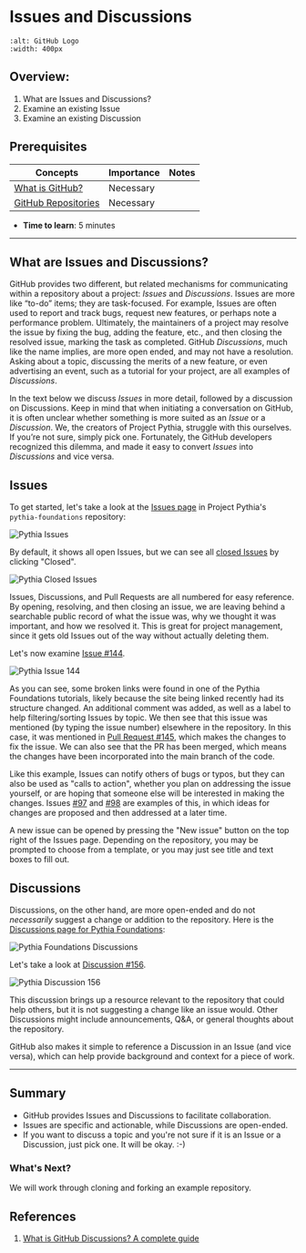 # Issues and Discussions

```{image} ../../images/GitHub-logo.png
:alt: GitHub Logo
:width: 400px
```

## Overview:

1. What are Issues and Discussions?
1. Examine an existing Issue
1. Examine an existing Discussion

## Prerequisites

| Concepts                            | Importance | Notes |
| ----------------------------------- | ---------- | ----- |
| [What is GitHub?](what-is-github)   | Necessary  |       |
| [GitHub Repositories](github-repos) | Necessary  |       |

- **Time to learn**: 5 minutes

---

## What are Issues and Discussions?

GitHub provides two different, but related mechanisms for communicating
within a repository about a project: _Issues_ and _Discussions_.
Issues are more like “to-do” items; they are task-focused. For example, Issues
are often used to report and track bugs, request new features, or
perhaps note a performance problem. Ultimately, the maintainers of
a project may resolve the issue by fixing the bug, adding the
feature, etc., and then closing the resolved issue, marking the
task as completed. GitHub _Discussions_, much like the name implies,
are more open ended, and may not have a resolution. Asking about a
topic, discussing the merits of a new feature, or even advertising
an event, such as a tutorial for your project, are all examples
of _Discussions_.

In the text below we discuss _Issues_ in more detail, followed by
a discussion on Discussions. Keep in mind that when initiating a
conversation on GitHub, it is often unclear whether something is
more suited as an _Issue_ or a _Discussion_. We, the creators of
Project Pythia, struggle with this ourselves. If you’re not sure, simply pick
one. Fortunately, the GitHub developers recognized this dilemma, and
made it easy to convert _Issues_ into _Discussions_ and vice versa.

## Issues

To get started, let's take a look at the [Issues page](https://github.com/ProjectPythia/pythia-foundations/issues) in Project Pythia's `pythia-foundations` repository:

<img src="../../images/GitHubPythiaIssues.png" alt="Pythia Issues">

By default, it shows all open Issues, but we can see all [closed Issues](https://github.com/ProjectPythia/pythia-foundations/issues?q=is%3Aissue+is%3Aclosed) by clicking "Closed".

<img src="../../images/GitHubPythiaIssuesClosed.png" alt="Pythia Closed Issues">

Issues, Discussions, and Pull Requests are all numbered for easy reference. By opening, resolving, and then closing an issue, we are leaving behind a searchable public record of what the issue was, why we thought it was important, and how we resolved it. This is great for project management, since it gets old Issues out of the way without actually deleting them.

Let's now examine [Issue \#144](https://github.com/ProjectPythia/pythia-foundations/issues/144).

<img src="../../images/GitHubPythiaIssue144.png" alt="Pythia Issue 144">

As you can see, some broken links were found in one of the Pythia Foundations tutorials, likely because the site being linked recently had its structure changed. An additional comment was added, as well as a label to help filtering/sorting Issues by topic. We then see that this issue was mentioned (by typing the issue number) elsewhere in the repository. In this case, it was mentioned in [Pull Request \#145](https://github.com/ProjectPythia/pythia-foundations/pull/145), which makes the changes to fix the issue. We can also see that the PR has been merged, which means the changes have been incorporated into the main branch of the code.

Like this example, Issues can notify others of bugs or typos, but they can also be used as "calls to action", whether you plan on addressing the issue yourself, or are hoping that someone else will be interested in making the changes. Issues [\#97](https://github.com/ProjectPythia/pythia-foundations/issues/97) and [\#98](https://github.com/ProjectPythia/pythia-foundations/issues/98) are examples of this, in which ideas for changes are proposed and then addressed at a later time.

A new issue can be opened by pressing the "New issue" button on the top right of the Issues page. Depending on the repository, you may be prompted to choose from a template, or you may just see title and text boxes to fill out.

## Discussions

Discussions, on the other hand, are more open-ended and do not _necessarily_ suggest a change or addition to the repository. Here is the [Discussions page for Pythia Foundations](https://github.com/ProjectPythia/pythia-foundations/discussions):

<img src="../../images/GitHubPythiaDisc.png" alt="Pythia Foundations Discussions">

Let's take a look at [Discussion \#156](https://github.com/ProjectPythia/pythia-foundations/discussions/156).

<img src="../../images/GitHubPythiaDisc156.png" alt="Pythia Discussion 156">

This discussion brings up a resource relevant to the repository that could help others, but it is not suggesting a change like an issue would. Other Discussions might include announcements, Q&A, or general thoughts about the repository.

GitHub also makes it simple to reference a Discussion in an Issue (and vice versa),
which can help provide background and context for a piece of work.

---

## Summary

- GitHub provides Issues and Discussions to facilitate collaboration.
- Issues are specific and actionable, while Discussions are open-ended.
- If you want to discuss a topic and you're not sure if it is an Issue
  or a Discussion, just pick one. It will be okay. :-)

### What's Next?

We will work through cloning and forking an example repository.

## References

1. [What is GitHub Discussions? A complete guide](https://resources.github.com/devops/process/planning/discussions/)
